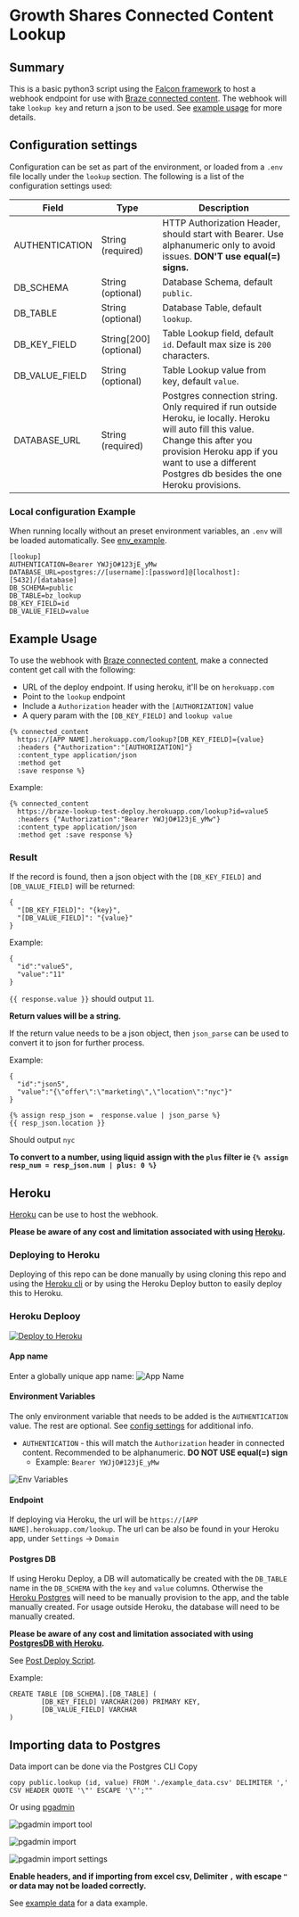 # Growth Shares Connected Content Lookup
## Summary
This is a basic python3 script using the [Falcon framework](https://falconframework.org/) to host a webhook endpoint for use with [Braze connected content](https://www.braze.com/docs/user_guide/personalization_and_dynamic_content/connected_content/).  The webhook will take `lookup key` and return a json to be used. See [example usage](#example-usage) for more details.

## Configuration settings
Configuration can be set as part of the environment, or loaded from a `.env` file locally under the `lookup` section.
The following is a list of the configuration settings used:

| Field | Type | Description |
|----|----|----|
|AUTHENTICATION | String (required) | HTTP Authorization Header, should start with Bearer. Use alphanumeric only to avoid issues. **DON'T use equal(=) signs.** |
|DB_SCHEMA | String (optional)| Database Schema, default `public`. |
|DB_TABLE | String (optional)| Database Table, default `lookup`.|
|DB_KEY_FIELD| String[200] (optional)| Table Lookup field, default `id`.  Default max size is `200` characters.|
|DB_VALUE_FIELD| String (optional)| Table Lookup value from key, default `value`.|
|DATABASE_URL| String (required) | Postgres connection string. Only required if run outside Heroku, ie locally. Heroku will auto fill this value. Change this after you provision Heroku app if you want to use a different Postgres db besides the one Heroku provisions. |

### Local configuration Example
When running locally without an preset environment variables, an `.env` will be loaded automatically. See [env_example](env_example).

```
[lookup]
AUTHENTICATION=Bearer YWJjO#123jE_yMw
DATABASE_URL=postgres://[username]:[password]@[localhost]:[5432]/[database]
DB_SCHEMA=public
DB_TABLE=bz_lookup
DB_KEY_FIELD=id
DB_VALUE_FIELD=value
```

## Example Usage
To use the webhook with [Braze connected content](https://www.braze.com/docs/user_guide/personalization_and_dynamic_content/connected_content/), make a connected content get call with the following:

* URL of the deploy endpoint. If using heroku, it'll be on `herokuapp.com`
* Point to the `lookup` endpoint
* Include a `Authorization` header with the `[AUTHORIZATION]` value
* A query param with the `[DB_KEY_FIELD]` and `lookup value`

```
{% connected_content 	
  https://[APP NAME].herokuapp.com/lookup?[DB_KEY_FIELD]={value}
  :headers {"Authorization":"[AUTHORIZATION]"}
  :content_type application/json
  :method get
  :save response %}
```

Example:
```
{% connected_content 	
  https://braze-lookup-test-deploy.herokuapp.com/lookup?id=value5
  :headers {"Authorization":"Bearer YWJjO#123jE_yMw"}
  :content_type application/json
  :method get :save response %}
```

### Result
If the record is found, then a json object with the `[DB_KEY_FIELD]` and `[DB_VALUE_FIELD]` will be returned:

```
{
  "[DB_KEY_FIELD]": "{key}",
  "[DB_VALUE_FIELD]": "{value}"
}
```

Example:
```
{
  "id":"value5",
  "value":"11"
}
```

`{{ response.value }}` should output `11`.

**Return values will be a string.**

If the return value needs to be a json object, then `json_parse` can be used to convert it to json for further process.

Example:
```
{
  "id":"json5",
  "value":"{\"offer\":\"marketing\",\"location\":"nyc"}"
}
```

```
{% assign resp_json =  response.value | json_parse %}
{{ resp_json.location }}
```

Should output `nyc`

**To convert to a number, using liquid assign with the `plus` filter ie `{% assign resp_num = resp_json.num | plus: 0 %}`**

## Heroku
[Heroku](https://dashboard.heroku.com/) can be use to host the webhook.

**Please be aware of any cost and limitation associated with using [Heroku](https://www.heroku.com/pricing).**


### Deploying to Heroku
Deploying of this repo can be done manually by using cloning this repo and using the [Heroku cli](https://devcenter.heroku.com/articles/heroku-cli) or by using the Heroku Deploy button to easily deploy this to Heroku.

### Heroku Deplooy
[![Deploy to Heroku](https://www.herokucdn.com/deploy/button.svg)](https://www.heroku.com/deploy/?template=https://github.com/zzhaobraze/lookup-test)

#### App name
Enter a globally unique app name:
![App Name](/images/heroku_app_name.png)

#### Environment Variables
The only environment variable that needs to be added is the `AUTHENTICATION` value. The rest are optional.  See [config settings](#configuration-settings) for additional info.

* `AUTHENTICATION` - this will match the  `Authorization` header in connected content. Recommended to be alphanumeric. **DO NOT USE equal(=) sign**
  * Example: `Bearer YWJjO#123jE_yMw`

![Env Variables](/images/heroku_env_config.png)

#### Endpoint
If deploying via Heroku, the url will be `https://[APP NAME].herokuapp.com/lookup`.
The url can be also be found in your Heroku app, under `Settings` -> `Domain`


#### Postgres DB
If using Heroku Deploy, a DB will automatically be created with the `DB_TABLE` name in the `DB_SCHEMA` with the `key` and `value` columns. Otherwise the [Heroku Postgres](https://devcenter.heroku.com/categories/heroku-postgres) will need to be manually provision to the app, and the table manually created. For usage outside Heroku, the database will need to be manually created.

**Please be aware of any cost and limitation associated with using [PostgresDB with Heroku](https://devcenter.heroku.com/articles/heroku-postgres-plans).**


See [Post Deploy Script](deploy/db_init.py).

Example:
```
CREATE TABLE [DB_SCHEMA].[DB_TABLE] (
		[DB_KEY_FIELD] VARCHAR(200) PRIMARY KEY,
		[DB_VALUE_FIELD] VARCHAR
)
```

## Importing data to Postgres
Data import can be done via the Postgres CLI Copy
```
copy public.lookup (id, value) FROM './example_data.csv' DELIMITER ',' CSV HEADER QUOTE '\"' ESCAPE '\"';""
```

Or using [pgadmin](https://www.pgadmin.org/)

![pgadmin import tool](/images/pgadmin_popup.png)

![pgadmin import](/images/pgadmin_import.png)

![pgadmin import settings](/images/pgadmin_import_settings.png)

**Enable headers, and if importing from excel csv, Delimiter `,` with escape `"` or data may not be loaded correctly.**

See [example data](example_data.csv) for a data example.